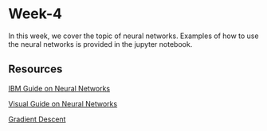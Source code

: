 # Week-4
In this week, we cover the topic of neural networks. Examples of how to use the neural networks is provided in the jupyter notebook.

## Resources

[IBM Guide on Neural Networks](https://www.ibm.com/in-en/cloud/learn/neural-networks) 

[Visual Guide on Neural Networks](https://youtu.be/aircAruvnKk)

[Gradient Descent](https://youtu.be/IHZwWFHWa-w)
